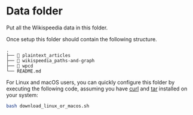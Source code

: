 # Data folder

Put all the Wikispeedia data in this folder.

Once setup this folder should contain the following structure.
```
.
├── 📁 plaintext_articles
├── 📁 wikispeedia_paths-and-graph
├── 📁 wpcd
└── README.md
```

For Linux and macOS users, you can quickly configure this folder by executing the following code, assuming you have [curl](https://curl.se) and [tar](https://www.gnu.org/software/tar/) installed on your system:
```bash
bash download_linux_or_macos.sh
```

